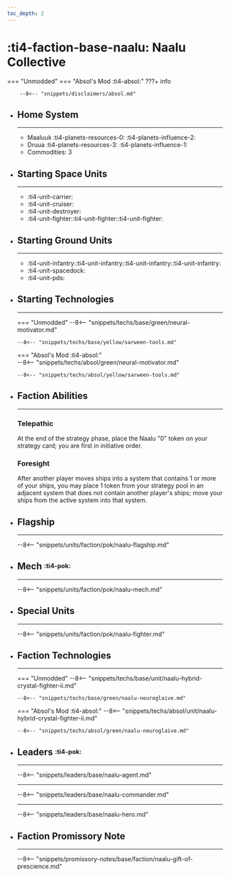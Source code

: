 ```yaml
---
toc_depth: 2
---
```


# :ti4-faction-base-naalu: Naalu Collective
=== "Unmodded"
=== "Absol's Mod :ti4-absol:" 
    ???+ info

        --8<-- "snippets/disclaimers/absol.md"

<div class="grid cards" markdown>

-   ## __Home System__

    ---

    * Maaluuk :ti4-planets-resources-0: :ti4-planets-influence-2:
    * Druua :ti4-planets-resources-3: :ti4-planets-influence-1:
    * Commodities: 3

</div>

<div class="grid cards" markdown>

-   ## __Starting Space Units__

    ---

    * :ti4-unit-carrier:
    * :ti4-unit-cruiser:
    * :ti4-unit-destroyer:
    * :ti4-unit-fighter::ti4-unit-fighter::ti4-unit-fighter:

-   ## __Starting Ground Units__

    ---

    * :ti4-unit-infantry::ti4-unit-infantry::ti4-unit-infantry::ti4-unit-infantry:
    * :ti4-unit-spacedock:
    * :ti4-unit-pds:

-   ## __Starting Technologies__

    ---
    === "Unmodded"
        --8<-- "snippets/techs/base/green/neural-motivator.md"

        --8<-- "snippets/techs/base/yellow/sarween-tools.md"

    === "Absol's Mod :ti4-absol:"  
        --8<-- "snippets/techs/absol/green/neural-motivator.md"

        --8<-- "snippets/techs/absol/yellow/sarween-tools.md"

-   ## __Faction Abilities__

    ---
    ### **Telepathic**
    
    At the end of the strategy phase, place the Naalu "0" token on your strategy card; you are first in initiative order.

    ### **Foresight**

    After another player moves ships into a system that contains 1 or more of your ships, you may place 1 token from your strategy pool in an adjacent system that does not contain another player's ships; move your ships from the active system into that system.

-   ## __Flagship__

    ---
    --8<-- "snippets/units/faction/pok/naalu-flagship.md"

-   ## __Mech__ <sup><sub>:ti4-pok:</sub></sup>

    ---
    --8<-- "snippets/units/faction/pok/naalu-mech.md"

</div>

<div class="grid cards" markdown>

-   ## __Special Units__

    ---
    --8<-- "snippets/units/faction/pok/naalu-fighter.md"

</div>

<div class="grid cards" markdown>

-   ## __Faction Technologies__

    ---
    === "Unmodded"
        --8<-- "snippets/techs/base/unit/naalu-hybrid-crystal-fighter-ii.md"

        --8<-- "snippets/techs/base/green/naalu-neuroglaive.md"

    === "Absol's Mod :ti4-absol:"
        --8<-- "snippets/techs/absol/unit/naalu-hybrid-crystal-fighter-ii.md"

        --8<-- "snippets/techs/absol/green/naalu-neuroglaive.md"

-   ## __Leaders__ <sup><sub>:ti4-pok:</sub></sup>

    ---
    
    --8<-- "snippets/leaders/base/naalu-agent.md"

    ---

    --8<-- "snippets/leaders/base/naalu-commander.md"

    ---

    --8<-- "snippets/leaders/base/naalu-hero.md"

-   ## __Faction Promissory Note__

    ---
    --8<-- "snippets/promissory-notes/base/faction/naalu-gift-of-prescience.md"

</div>